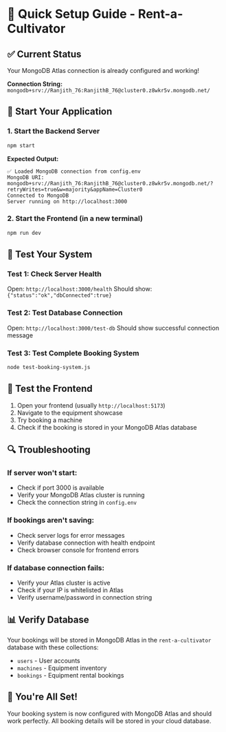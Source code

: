# 🚀 Quick Setup Guide - Rent-a-Cultivator

## ✅ Current Status
Your MongoDB Atlas connection is already configured and working!

**Connection String:** `mongodb+srv://Ranjith_76:RanjithB_76@cluster0.z8wkr5v.mongodb.net/`

## 🚀 Start Your Application

### 1. Start the Backend Server
```bash
npm start
```

**Expected Output:**
```
✅ Loaded MongoDB connection from config.env
MongoDB URI: mongodb+srv://Ranjith_76:RanjithB_76@cluster0.z8wkr5v.mongodb.net/?retryWrites=true&w=majority&appName=Cluster0
Connected to MongoDB
Server running on http://localhost:3000
```

### 2. Start the Frontend (in a new terminal)
```bash
npm run dev
```

## 🧪 Test Your System

### Test 1: Check Server Health
Open: `http://localhost:3000/health`
Should show: `{"status":"ok","dbConnected":true}`

### Test 2: Test Database Connection
Open: `http://localhost:3000/test-db`
Should show successful connection message

### Test 3: Test Complete Booking System
```bash
node test-booking-system.js
```

## 🎯 Test the Frontend

1. Open your frontend (usually `http://localhost:5173`)
2. Navigate to the equipment showcase
3. Try booking a machine
4. Check if the booking is stored in your MongoDB Atlas database

## 🔍 Troubleshooting

### If server won't start:
- Check if port 3000 is available
- Verify your MongoDB Atlas cluster is running
- Check the connection string in `config.env`

### If bookings aren't saving:
- Check server logs for error messages
- Verify database connection with health endpoint
- Check browser console for frontend errors

### If database connection fails:
- Verify your Atlas cluster is active
- Check if your IP is whitelisted in Atlas
- Verify username/password in connection string

## 📊 Verify Database

Your bookings will be stored in MongoDB Atlas in the `rent-a-cultivator` database with these collections:
- `users` - User accounts
- `machines` - Equipment inventory  
- `bookings` - Equipment rental bookings

## 🎉 You're All Set!

Your booking system is now configured with MongoDB Atlas and should work perfectly. All booking details will be stored in your cloud database.

